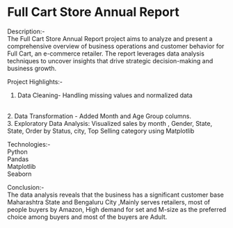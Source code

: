 # Full Cart Store Annual Report
Description:-
<br>
The Full Cart Store Annual Report project aims to analyze and present a comprehensive overview of business operations and customer behavior for Full Cart, an e-commerce retailer. The report leverages data analysis techniques to uncover insights that drive strategic decision-making and business growth.

Project Highlights:-
<br>
1.	Data Cleaning- Handling missing values and normalized data
<br>  
2.	Data Transformation - Added Month and Age Group columns.
<br>
3.	Exploratory Data Analysis: Visualized sales by month , Gender, State, State, Order by Status, city, Top Selling category using Matplotlib

Technologies:-
<br>
Python
<br>
Pandas
<br>
Matplotlib
<br>
Seaborn

Conclusion:-
<br>
The data analysis reveals that the business has a significant customer base Maharashtra State and Bengaluru City ,Mainly serves retailers, most of people buyers by Amazon, High demand for set and M-size as the preferred choice among buyers and most of the buyers are Adult.


